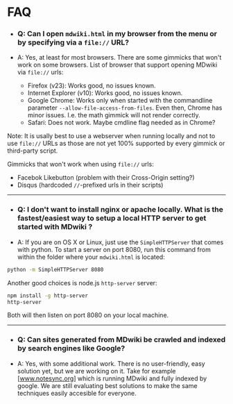 FAQ
====

  * ### Q: Can I open `mdwiki.html` in my browser from the menu or by specifying via a `file://` URL?
  * A: Yes, at least for most browsers. There are some gimmicks that won't work on some browsers. List of browser that support opening MDwiki via `file://` urls:

    * Firefox (v23): Works good, no issues known.
    * Internet Explorer (v10): Works good, no issues known.
    * Google Chrome: Works only when started with the commandline parameter `--allow-file-access-from-files`. Even then, Chrome has minor issues. I.e. the math gimmick will not render correctly.
    * Safari: Does not work. Maybe cmdline flag needed as in Chrome?

Note: It is usally best to use a webserver when running locally and not to use `file://` URLs as those are not yet 100% supported by every gimmick or third-party script.

Gimmicks that won't work when using `file://` urls:

  * Facebok Likebutton (problem with their Cross-Origin setting?)
  * Disqus (hardcoded `//`-prefixed urls in their scripts)

- - - - - - - - -

  * ### Q: I don't want to install nginx or apache locally. What is the fastest/easiest way to setup a local HTTP server to get started with MDwiki ?
  * A: If you are on OS X or Linux, just use the `SimpleHTTPServer` that comes with python. To start a server on port 8080, run this command from within the folder where your `mdwiki.html` is located:

  ```bash
  python -m SimpleHTTPServer 8080
  ```
  Another good choices is node.js `http-server` server:

  ```bash
  npm install -g http-server
  http-server
  ```

  Both will then listen on port 8080 on your local machine.

- - - - - - - - -

  * ### Q: Can sites generated from MDwiki be crawled and indexed by search engines like Google?
  *  A: Yes, with some additional work. There is no user-friendly, easy solution yet, but we are working on it. Take for example [www.notesync.org] which is running MDwiki and fully indexed by google. We are still evaluating best solutions to make the same techniques easily accesible for everyone.

  [issues]: https://github.com/Dynalon/mdwiki/issues
  [www.notesync.org]: http://www.notesync.org/
